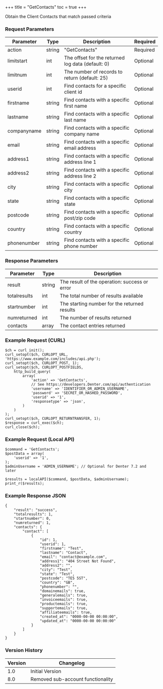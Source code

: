 +++
title = "GetContacts"
toc = true
+++

Obtain the Client Contacts that match passed criteria

### Request Parameters

| Parameter | Type | Description | Required |
| --------- | ---- | ----------- | -------- |
| action | string | "GetContacts" | Required |
| limitstart | int | The offset for the returned log data (default: 0) | Optional |
| limitnum | int | The number of records to return (default: 25) | Optional |
| userid | int | Find contacts for a specific client id | Optional |
| firstname | string | Find contacts with a specific first name | Optional |
| lastname | string | Find contacts with a specific last name | Optional |
| companyname | string | Find contacts with a specific company name | Optional |
| email | string | Find contacts with a specific email address | Optional |
| address1 | string | Find contacts with a specific address line 1 | Optional |
| address2 | string | Find contacts with a specific address line 2 | Optional |
| city | string | Find contacts with a specific city | Optional |
| state | string | Find contacts with a specific state | Optional |
| postcode | string | Find contacts with a specific post/zip code | Optional |
| country | string | Find contacts with a specific country | Optional |
| phonenumber | string | Find contacts with a specific phone number | Optional |

### Response Parameters

| Parameter | Type | Description |
| --------- | ---- | ----------- |
| result | string | The result of the operation: success or error |
| totalresults | int | The total number of results available |
| startnumber | int | The starting number for the returned results |
| numreturned | int | The number of results returned |
| contacts | array | The contact entries returned |


### Example Request (CURL)

```
$ch = curl_init();
curl_setopt($ch, CURLOPT_URL, 'https://www.example.com/includes/api.php');
curl_setopt($ch, CURLOPT_POST, 1);
curl_setopt($ch, CURLOPT_POSTFIELDS,
    http_build_query(
        array(
            'action' => 'GetContacts',
            // See https://developers.Denter.com/api/authentication
            'username' => 'IDENTIFIER_OR_ADMIN_USERNAME',
            'password' => 'SECRET_OR_HASHED_PASSWORD',
            'userid' => '1',
            'responsetype' => 'json',
        )
    )
);
curl_setopt($ch, CURLOPT_RETURNTRANSFER, 1);
$response = curl_exec($ch);
curl_close($ch);
```


### Example Request (Local API)

```
$command = 'GetContacts';
$postData = array(
    'userid' => '1',
);
$adminUsername = 'ADMIN_USERNAME'; // Optional for Denter 7.2 and later

$results = localAPI($command, $postData, $adminUsername);
print_r($results);
```


### Example Response JSON

```
{
    "result": "success",
    "totalresults": 1,
    "startnumber": 0,
    "numreturned": 1,
    "contacts": {
        "contact": [
            {
                "id": 1,
                "userid": 1,
                "firstname": "Test",
                "lastname": "Contact",
                "email": "contact@example.com",
                "address1": "404 Street Not Found",
                "address2": "",
                "city": "Test",
                "state": "Test",
                "postcode": "TE5 5ST",
                "country": "GB",
                "phonenumber": "",
                "domainemails": true,
                "generalemails": true,
                "invoiceemails": true,
                "productemails": true,
                "supportemails": true,
                "affiliateemails": true,
                "created_at": "0000-00-00 00:00:00",
                "updated_at": "0000-00-00 00:00:00"
            }
        ]
    }
}
```


### Version History

| Version | Changelog |
| ------- | --------- |
| 1.0 | Initial Version |
| 8.0 | Removed sub-account functionality |
